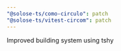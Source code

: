 ```yaml
---
"@solose-ts/como-circulo": patch
"@solose-ts/vitest-circom": patch
---
```


Improved building system using tshy
